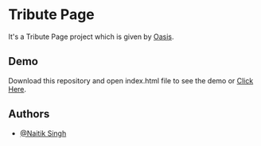 

# Tribute Page

It's a Tribute Page project which is given by [Oasis](https://www.oasisinfobyte.com/).


## Demo

Download this repository and open index.html file to see the demo or [Click Here]().


## Authors

- [@Naitik Singh](https://github.com/iamnaitiksingh/)
